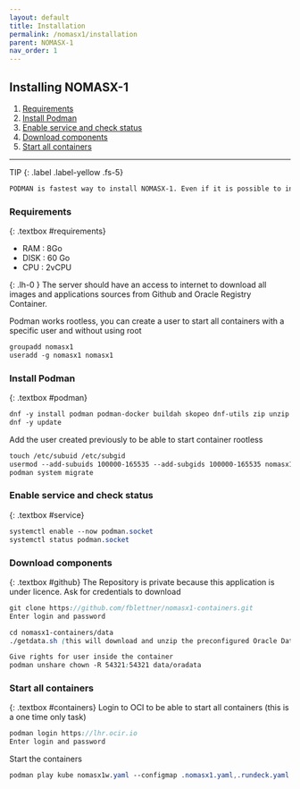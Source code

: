 ```yaml
---
layout: default
title: Installation
permalink: /nomasx1/installation
parent: NOMASX-1
nav_order: 1
---
```


## Installing NOMASX-1
1. [Requirements](#requirements)
1. [Install Podman](#podman)
1. [Enable service and check status](#service)
1. [Download components](#github)
1. [Start all containers](#containers)

---
TIP
{: .label .label-yellow .fs-5}

```scss
PODMAN is fastest way to install NOMASX-1. Even if it is possible to install each component separately, using podman is better because all is preconfigured
```

### Requirements
{: .textbox #requirements}
* RAM : 8Go
* DISK : 60 Go
* CPU : 2vCPU

{: .lh-0 }
The server should have an access to internet to download all images and applications sources from Github and Oracle Registry Container.

Podman works rootless, you can create a user to start all containers with a specific user and without using root
```scss
groupadd nomasx1
useradd -g nomasx1 nomasx1
```

### Install Podman
{: .textbox #podman}
```scss
dnf -y install podman podman-docker buildah skopeo dnf-utils zip unzip tar gzip git
dnf -y update
```
Add the user created previously to be able to start container rootless
```scss
touch /etc/subuid /etc/subgid
usermod --add-subuids 100000-165535 --add-subgids 100000-165535 nomasx1
podman system migrate
```

### Enable service and check status
{: .textbox #service}
```scss
systemctl enable --now podman.socket
systemctl status podman.socket
```

### Download components
{: .textbox #github}
The Repository is private because this application is under licence. Ask for credentials to download
```scss
git clone https://github.com/fblettner/nomasx1-containers.git
Enter login and password

cd nomasx1-containers/data
./getdata.sh (this will download and unzip the preconfigured Oracle Database)

Give rights for user inside the container
podman unshare chown -R 54321:54321 data/oradata
```

### Start all containers
{: .textbox #containers}
Login to OCI to be able to start all containers (this is a one time only task)
```scss
podman login https://lhr.ocir.io
Enter login and password
```

Start the containers
```scss
podman play kube nomasx1w.yaml --configmap .nomasx1.yaml,.rundeck.yaml
```
